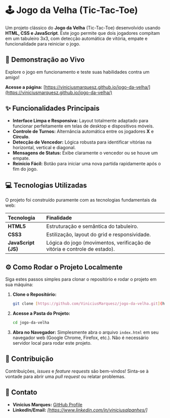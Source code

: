 # 🕹️ Jogo da Velha (Tic-Tac-Toe)

Um projeto clássico do **Jogo da Velha** (Tic-Tac-Toe) desenvolvido usando **HTML, CSS e JavaScript**. Este jogo permite que dois jogadores compitam em um tabuleiro 3x3, com detecção automática de vitória, empate e funcionalidade para reiniciar o jogo.

## 🚀 Demonstração ao Vivo

Explore o jogo em funcionamento e teste suas habilidades contra um amigo!

**Acesse a página:** [https://viniciusmarquesz.github.io/jogo-da-velha/](https://viniciusmarquesz.github.io/jogo-da-velha/)

## ✨ Funcionalidades Principais

* **Interface Limpa e Responsiva:** Layout totalmente adaptado para funcionar perfeitamente em telas de desktop e dispositivos móveis.
* **Controle de Turnos:** Alternância automática entre os jogadores **X** e **Círculo**.
* **Detecção de Vencedor:** Lógica robusta para identificar vitórias na horizontal, vertical e diagonal.
* **Mensagens de Status:** Exibe claramente o vencedor ou se houve um empate.
* **Reinício Fácil:** Botão para iniciar uma nova partida rapidamente após o fim do jogo.

## 💻 Tecnologias Utilizadas

O projeto foi construído puramente com as tecnologias fundamentais da web:

| Tecnologia | Finalidade |
| :--- | :--- |
| **HTML5** | Estruturação e semântica do tabuleiro. |
| **CSS3** | Estilização, layout do grid e responsividade. |
| **JavaScript (JS)** | Lógica do jogo (movimentos, verificação de vitória e controle de estado). |

## ⚙️ Como Rodar o Projeto Localmente

Siga estes passos simples para clonar o repositório e rodar o projeto em sua máquina:

1.  **Clone o Repositório:**
    ```bash
    git clone [https://github.com/ViniciusMarquesz/jogo-da-velha.git](https://github.com/ViniciusMarquesz/jogo-da-velha.git)
    ```

2.  **Acesse a Pasta do Projeto:**
    ```bash
    cd jogo-da-velha
    ```

3.  **Abra no Navegador:**
    Simplesmente abra o arquivo `index.html` em seu navegador web (Google Chrome, Firefox, etc.). Não é necessário servidor local para rodar este projeto.

## 🤝 Contribuição

Contribuições, *issues* e *feature requests* são bem-vindos! Sinta-se à vontade para abrir uma *pull request* ou relatar problemas.

## 📧 Contato

* **Vinicius Marques:** [GitHub Profile](https://github.com/ViniciusMarquesz)
* **LinkedIn/Email:** *[https://www.linkedin.com/in/viniciusalpanhes/]*
